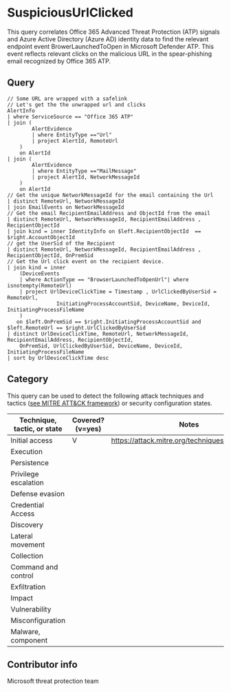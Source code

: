 
# SuspiciousUrlClicked  

This query correlates Office 365 Advanced Threat Protection (ATP) signals and Azure Active Directory (Azure AD) identity data to find the relevant endpoint event BrowerLaunchedToOpen in Microsoft Defender ATP.
This event reflects relevant clicks on the malicious URL in the spear-phishing email recognized by Office 365 ATP. 

## Query

```
// Some URL are wrapped with a safelink
// Let's get the the unwrapped url and clicks 
AlertInfo
| where ServiceSource == "Office 365 ATP"
| join (
        AlertEvidence
        | where EntityType =="Url"
        | project AlertId, RemoteUrl 
    )
    on AlertId
| join (
        AlertEvidence
        | where EntityType =="MailMessage"
        | project AlertId, NetworkMessageId 
    )
    on AlertId
// Get the unique NetworkMessageId for the email containing the Url
| distinct RemoteUrl, NetworkMessageId
| join EmailEvents on NetworkMessageId
// Get the email RecipientEmailAddress and ObjectId from the email 
| distinct RemoteUrl, NetworkMessageId, RecipientEmailAddress , RecipientObjectId
| join kind = inner IdentityInfo on $left.RecipientObjectId  == $right.AccountObjectId 
// get the UserSid of the Recipient
| distinct RemoteUrl, NetworkMessageId, RecipientEmailAddress , RecipientObjectId, OnPremSid 
// Get the Url click event on the recipient device.
| join kind = inner  
    (DeviceEvents 
    | where ActionType == "BrowserLaunchedToOpenUrl"| where isnotempty(RemoteUrl) 
    | project UrlDeviceClickTime = Timestamp , UrlClickedByUserSid = RemoteUrl, 
                InitiatingProcessAccountSid, DeviceName, DeviceId, InitiatingProcessFileName
    ) 
   on $left.OnPremSid == $right.InitiatingProcessAccountSid and $left.RemoteUrl == $right.UrlClickedByUserSid
| distinct UrlDeviceClickTime, RemoteUrl, NetworkMessageId, RecipientEmailAddress, RecipientObjectId, 
    OnPremSid, UrlClickedByUserSid, DeviceName, DeviceId, InitiatingProcessFileName 
| sort by UrlDeviceClickTime desc 
```
## Category

This query can be used to detect the following attack techniques and tactics ([see MITRE ATT&CK framework](https://attack.mitre.org/)) or security configuration states.

| Technique, tactic, or state | Covered? (v=yes) | Notes |
|------------------------|----------|-------|
| Initial access | V | https://attack.mitre.org/techniques/T1566/002/ |
| Execution |  |  |
| Persistence |  |  | 
| Privilege escalation |  |  |
| Defense evasion |  |  | 
| Credential Access |  |  | 
| Discovery |  |  | 
| Lateral movement |  |  | 
| Collection |  |  | 
| Command and control |  |  | 
| Exfiltration |  |  | 
| Impact |  |  |
| Vulnerability |  |  |
| Misconfiguration |  |  |
| Malware, component |  |  |


## Contributor info

Microsoft threat protection team
